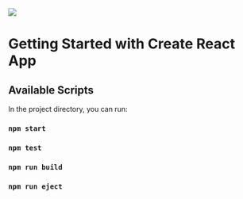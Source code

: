 <img src='../../assets/quote.png'/>

# Getting Started with Create React App
## Available Scripts

In the project directory, you can run:

### `npm start`

### `npm test`

### `npm run build`

### `npm run eject`

